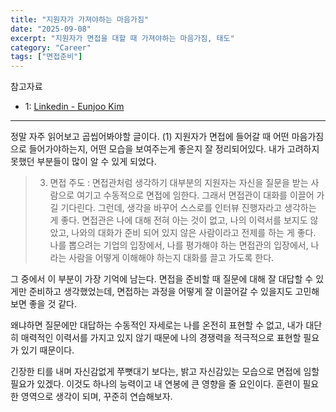 ```yaml
---
title: "지원자가 가져야하는 마음가짐"
date: "2025-09-08"
excerpt: "지원자가 면접을 대할 때 가져야하는 마음가짐, 태도"
category: "Career"
tags: ["면접준비"]
---
```


참고자료
- 1: [Linkedin - Eunjoo Kim](https://www.linkedin.com/feed/update/urn:li:activity:7370630636438478848/)

---

정말 자주 읽어보고 곱씹어봐야할 글이다. (1)
지원자가 면접에 들어갈 때 어떤 마음가짐으로 들어가야하는지, 어떤 모습을 보여주는게 좋은지 잘 정리되어있다.
내가 고려하지 못했던 부분들이 많이 알 수 있게 되었다.

> 3) 면접 주도 : 면접관처럼 생각하기
> 대부분의 지원자는 자신을 질문을 받는 사람으로 여기고 수동적으로 면접에 임한다. 그래서 면접관이 대화를 이끌어 가길 기다린다. 그런데, 생각을 바꾸어 스스로를 인터뷰 진행자라고 생각하는 게 좋다.
> 면접관은 나에 대해 전혀 아는 것이 없고, 나의 이력서를 보지도 않았고, 나와의 대화가 준비 되어 있지 않은 사람이라고 전제를 하는 게 좋다. 
> 나를 뽑으려는 기업의 입장에서, 나를 평가해야 하는 면접관의 입장에서, 나라는 사람을 어떻게 이해해야 하는지 대화를 끌고 가도록 한다.

그 중에서 이 부분이 가장 기억에 남는다.
면접을 준비할 때 질문에 대해 잘 대답할 수 있게만 준비하고 생각했었는데, 면접하는 과정을 어떻게 잘 이끌어갈 수 있을지도 고민해보면 좋을 것 같다.

왜냐하면 질문에만 대답하는 수동적인 자세로는 나를 온전히 표현할 수 없고, 
내가 대단히 매력적인 이력서를 가지고 있지 않기 때문에 나의 경쟁력을 적극적으로 표현할 필요가 있기 때문이다.

긴장한 티를 내며 자신감없게 쭈뼛대기 보다는, 밝고 자신감있는 모습으로 면접에 임할 필요가 있겠다.
이것도 하나의 능력이고 내 연봉에 큰 영향을 줄 요인이다. 
훈련이 필요한 영역으로 생각이 되며, 꾸준히 연습해보자.

